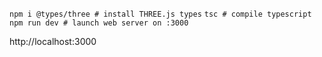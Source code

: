 `npm i @types/three # install THREE.js types`
`tsc # compile typescript` 
`npm run dev # launch web server on :3000`

http://localhost:3000